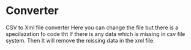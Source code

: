# Converter

CSV to Xml file converter
Here you can change the file but there is a specilazation fo code tht
If there is any data which is missing in csv file system. Then It will remove the 
missing data in the xml file.
